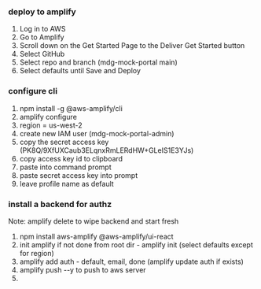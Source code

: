 ### deploy to amplify
1. Log in to AWS
2. Go to Amplify
3. Scroll down on the Get Started Page to the Deliver Get Started button
4. Select GitHub
5. Select repo and branch (mdg-mock-portal main)
6. Select defaults until Save and Deploy

### configure cli
1. npm install -g @aws-amplify/cli
2. amplify configure
3. region = us-west-2
4. create new IAM user (mdg-mock-portal-admin)
5. copy the secret access key (PK8Q/9XfUXCaub3ELqnxRmLERdHW+GLeIS1E3YJs)
6. copy access key id to clipboard
7. paste into command prompt
8. paste secret access key into prompt
9. leave profile name as default

### install a backend for authz
Note: amplify delete to wipe backend and start fresh
1. npm install aws-amplify @aws-amplify/ui-react
2. init amplify if not done from root dir - amplify init (select defaults except for region)
3. amplify add auth - default, email, done (amplify update auth if exists)
4. amplify push --y to push to aws server
5. 